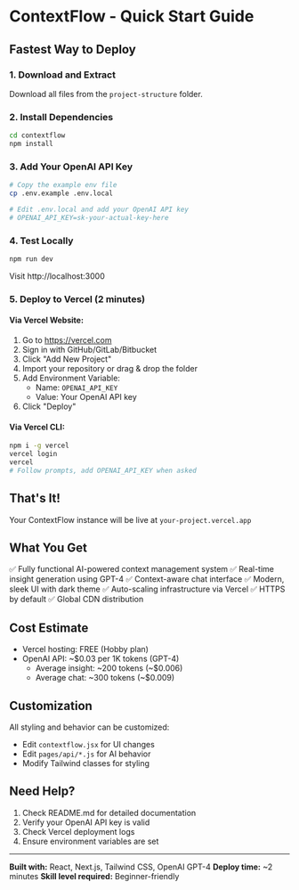 # ContextFlow - Quick Start Guide

## Fastest Way to Deploy

### 1. Download and Extract
Download all files from the `project-structure` folder.

### 2. Install Dependencies
```bash
cd contextflow
npm install
```

### 3. Add Your OpenAI API Key
```bash
# Copy the example env file
cp .env.example .env.local

# Edit .env.local and add your OpenAI API key
# OPENAI_API_KEY=sk-your-actual-key-here
```

### 4. Test Locally
```bash
npm run dev
```
Visit http://localhost:3000

### 5. Deploy to Vercel (2 minutes)

#### Via Vercel Website:
1. Go to https://vercel.com
2. Sign in with GitHub/GitLab/Bitbucket
3. Click "Add New Project"
4. Import your repository or drag & drop the folder
5. Add Environment Variable:
   - Name: `OPENAI_API_KEY`
   - Value: Your OpenAI API key
6. Click "Deploy"

#### Via Vercel CLI:
```bash
npm i -g vercel
vercel login
vercel
# Follow prompts, add OPENAI_API_KEY when asked
```

## That's It!

Your ContextFlow instance will be live at `your-project.vercel.app`

## What You Get

✅ Fully functional AI-powered context management system
✅ Real-time insight generation using GPT-4
✅ Context-aware chat interface
✅ Modern, sleek UI with dark theme
✅ Auto-scaling infrastructure via Vercel
✅ HTTPS by default
✅ Global CDN distribution

## Cost Estimate

- Vercel hosting: FREE (Hobby plan)
- OpenAI API: ~$0.03 per 1K tokens (GPT-4)
  - Average insight: ~200 tokens (~$0.006)
  - Average chat: ~300 tokens (~$0.009)

## Customization

All styling and behavior can be customized:
- Edit `contextflow.jsx` for UI changes
- Edit `pages/api/*.js` for AI behavior
- Modify Tailwind classes for styling

## Need Help?

1. Check README.md for detailed documentation
2. Verify your OpenAI API key is valid
3. Check Vercel deployment logs
4. Ensure environment variables are set

---

**Built with:** React, Next.js, Tailwind CSS, OpenAI GPT-4
**Deploy time:** ~2 minutes
**Skill level required:** Beginner-friendly
